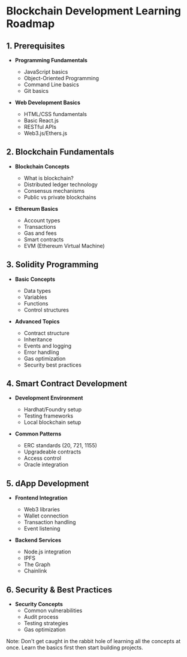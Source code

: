 # Blockchain Development Learning Roadmap

## 1. Prerequisites
- **Programming Fundamentals**
  - JavaScript basics
  - Object-Oriented Programming
  - Command Line basics
  - Git basics
  
- **Web Development Basics**
  - HTML/CSS fundamentals
  - Basic React.js
  - RESTful APIs
  - Web3.js/Ethers.js

## 2. Blockchain Fundamentals
- **Blockchain Concepts**
  - What is blockchain?
  - Distributed ledger technology
  - Consensus mechanisms
  - Public vs private blockchains
  
- **Ethereum Basics**
  - Account types
  - Transactions
  - Gas and fees
  - Smart contracts
  - EVM (Ethereum Virtual Machine)

## 3. Solidity Programming
- **Basic Concepts**
  - Data types
  - Variables
  - Functions
  - Control structures
  
- **Advanced Topics**
  - Contract structure
  - Inheritance
  - Events and logging
  - Error handling
  - Gas optimization
  - Security best practices

## 4. Smart Contract Development
- **Development Environment**
  - Hardhat/Foundry setup
  - Testing frameworks
  - Local blockchain setup
  
- **Common Patterns**
  - ERC standards (20, 721, 1155)
  - Upgradeable contracts
  - Access control
  - Oracle integration

## 5. dApp Development
- **Frontend Integration**
  - Web3 libraries
  - Wallet connection
  - Transaction handling
  - Event listening
  
- **Backend Services**
  - Node.js integration
  - IPFS
  - The Graph
  - Chainlink

## 6. Security & Best Practices
- **Security Concepts**
  - Common vulnerabilities
  - Audit process
  - Testing strategies
  - Gas optimization

Note: Don't get caught in the rabbit hole of learning all the concepts at once. Learn the basics first then start building projects.
